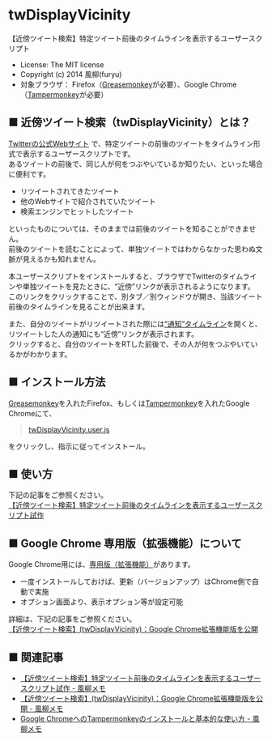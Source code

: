twDisplayVicinity
=================
【近傍ツイート検索】特定ツイート前後のタイムラインを表示するユーザースクリプト  
- License: The MIT license  
- Copyright (c) 2014 風柳(furyu)  
- 対象ブラウザ： Firefox（[Greasemonkey](https://addons.mozilla.org/ja/firefox/addon/greasemonkey/)が必要）、Google Chrome（[Tampermonkey](https://chrome.google.com/webstore/detail/tampermonkey/dhdgffkkebhmkfjojejmpbldmpobfkfo?hl=ja)が必要）


■ 近傍ツイート検索（twDisplayVicinity）とは？
---
[Twitterの公式Webサイト](https://twitter.com/) で、特定ツイートの前後のツイートをタイムライン形式で表示するユーザースクリプトです。  
あるツイートの前後で、同じ人が何をつぶやいているか知りたい、といった場合に便利です。  

- リツイートされてきたツイート
- 他のWebサイトで紹介されていたツイート
- 検索エンジンでヒットしたツイート

といったものについては、そのままでは前後のツイートを知ることができません。  
前後のツイートを読むことによって、単独ツイートではわからなかった思わぬ文脈が見えるかも知れません。  

本ユーザースクリプトをインストールすると、ブラウザでTwitterのタイムラインや単独ツイートを見たときに、“近傍”リンクが表示されるようになります。  
このリンクをクリックすることで、別タブ／別ウィンドウが開き、当該ツイート前後のタイムラインを見ることが出来ます。  

また、自分のツイートがリツイートされた際には[“通知”タイムライン](https://twitter.com/i/notifications)を開くと、リツイートした人の通知にも“近傍”リンクが表示されます。  
クリックすると、自分のツイートをRTした前後で、その人が何をつぶやいているかがわかります。  


■ インストール方法
---
[Greasemonkey](https://addons.mozilla.org/ja/firefox/addon/greasemonkey/)を入れたFirefox、もしくは[Tampermonkey](https://chrome.google.com/webstore/detail/tampermonkey/dhdgffkkebhmkfjojejmpbldmpobfkfo?hl=ja)を入れたGoogle Chromeにて、  

> [twDisplayVicinity.user.js](https://github.com/furyutei/twDisplayVicinity/raw/master/twDisplayVicinity.user.js)  

をクリックし、指示に従ってインストール。  


■ 使い方
---
下記の記事をご参照ください。  
[【近傍ツイート検索】特定ツイート前後のタイムラインを表示するユーザースクリプト試作](http://d.hatena.ne.jp/furyu-tei/20140327/1395914958)


■ Google Chrome 専用版（拡張機能）について
---
Google Chrome用には、[専用版（拡張機能）](https://chrome.google.com/webstore/detail/twdisplayvicinity/anmfeeanmnmdkjlhojpodibignbcfgjm)があります。  

- 一度インストールしておけば、更新（バージョンアップ）はChrome側で自動で実施
- オプション画面より、表示オプション等が設定可能

詳細は、下記の記事をご参照ください。  
[【近傍ツイート検索】(twDisplayVicinity)：Google Chrome拡張機能版を公開](http://d.hatena.ne.jp/furyu-tei/20140609/twDisplayVicinity)


■ 関連記事
---
- [【近傍ツイート検索】特定ツイート前後のタイムラインを表示するユーザースクリプト試作 - 風柳メモ](http://d.hatena.ne.jp/furyu-tei/20140327/1395914958)  
- [【近傍ツイート検索】(twDisplayVicinity)：Google Chrome拡張機能版を公開 - 風柳メモ](http://d.hatena.ne.jp/furyu-tei/20140609/twDisplayVicinity)
- [Google ChromeへのTampermonkeyのインストールと基本的な使い方 - 風柳メモ](http://d.hatena.ne.jp/furyu-tei/20141227/1419609930)  
